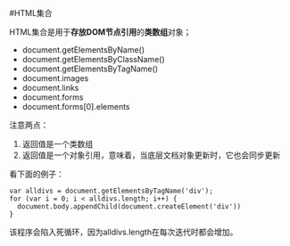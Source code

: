 #HTML集合

HTML集合是用于**存放DOM节点引用**的**类数组**对象；

* document.getElementsByName() 
* document.getElementsByClassName() 
* document.getElementsByTagName()
* document.images
* document.links
* document.forms
* document.forms[0].elements

注意两点：
1. 返回值是一个类数组
2. 返回值是一个对象引用，意味着，当底层文档对象更新时，它也会同步更新

看下面的例子：
```
var alldivs = document.getElementsByTagName('div'); 
for (var i = 0; i < alldivs.length; i++) { 
  document.body.appendChild(document.createElement('div')) 
}
```
该程序会陷入死循环，因为alldivs.length在每次迭代时都会增加。

